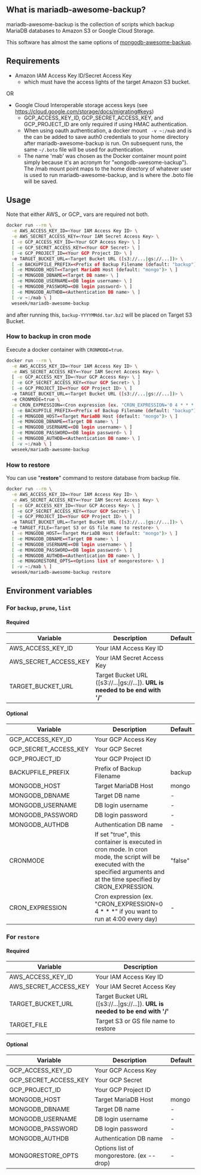 <!-- TODO: to enable integration with CircleCI
[![CircleCI](https://circleci.com/gh/weseek/mariadb-awesome-backup/tree/master.svg?style=shield)](https://circleci.com/gh/weseek/mariadb-awesome-backup/tree/master)
-->

What is mariadb-awesome-backup?
-------------------------------

mariadb-awesome-backup is the collection of scripts which backup MariaDB databases to Amazon S3 or Google Cloud Storage.

This software has almost the same options of [mongodb-awesome-backup](https://github.com/weseek/mongodb-awesome-backup).


Requirements
------------

* Amazon IAM Access Key ID/Secret Access Key
  * which must have the access lights of the target Amazon S3 bucket.

OR

* Google Cloud Interoperable storage access keys (see https://cloud.google.com/storage/docs/migrating#keys)
  * GCP_ACCESS_KEY_ID, GCP_SECRET_ACCESS_KEY, and GCP_PROJECT_ID are only required if using HMAC authentication.
  * When using oauth authentication, a docker mount ` -v ~:/mab` and is the can be added to save auth0 credentials to your home directory after mariadb-awesome-backup is run.  On subsequent runs, the same `~/.boto` file will be used for authentication.
  * The name 'mab' was chosen as the Docker container mount point simply because it's an acronym for "`m`ongodb-`a`wesome-`b`ackup").  The /mab mount point maps to the home directory of whatever user is used to run mariadb-awesome-backup, and is where the .boto file will be saved.

Usage
-----
Note that either AWS_ or GCP_ vars are required not both.

```bash
docker run --rm \
  -e AWS_ACCESS_KEY_ID=<Your IAM Access Key ID> \
  -e AWS_SECRET_ACCESS_KEY=<Your IAM Secret Access Key> \
  [ -e GCP_ACCESS_KEY_ID=<Your GCP Access Key> \ ]
  [ -e GCP_SECRET_ACCESS_KEY=<Your GCP Secret> \ ]
  [ -e GCP_PROJECT_ID=<Your GCP Project ID> \ ]
  -e TARGET_BUCKET_URL=<Target Bucket URL ([s3://...|gs://...])> \
  [ -e BACKUPFILE_PREFIX=<Prefix of Backup Filename (default: "backup") \ ]
  [ -e MONGODB_HOST=<Target MariaDB Host (default: "mongo")> \ ]
  [ -e MONGODB_DBNAME=<Target DB name> \ ]
  [ -e MONGODB_USERNAME=<DB login username> \ ]
  [ -e MONGODB_PASSWORD=<DB login password> \ ]
  [ -e MONGODB_AUTHDB=<Authentication DB name> \ ]
  [ -v ~:/mab \ ]
  weseek/mariadb-awesome-backup
```

and after running this, `backup-YYYYMMdd.tar.bz2` will be placed on Target S3 Bucket.

### How to backup in cron mode

Execute a docker container with `CRONMODE=true`.

```bash
docker run --rm \
  -e AWS_ACCESS_KEY_ID=<Your IAM Access Key ID> \
  -e AWS_SECRET_ACCESS_KEY=<Your IAM Secret Access Key> \
  [ -e GCP_ACCESS_KEY_ID=<Your GCP Access Key> \ ]
  [ -e GCP_SECRET_ACCESS_KEY=<Your GCP Secret> \ ]
  [ -e GCP_PROJECT_ID=<Your GCP Project ID> \ ]
  -e TARGET_BUCKET_URL=<Target Bucket URL ([s3://...|gs://...])> \
  -e CRONMODE=true \
  -e CRON_EXPRESSION=<Cron expression (ex. "CRON_EXPRESSION='0 4 * * *'" if you want to run at 4:00 every day)> \
  [ -e BACKUPFILE_PREFIX=<Prefix of Backup Filename (default: "backup") \ ]
  [ -e MONGODB_HOST=<Target MariaDB Host (default: "mongo")> \ ]
  [ -e MONGODB_DBNAME=<Target DB name> \ ]
  [ -e MONGODB_USERNAME=<DB login username> \ ]
  [ -e MONGODB_PASSWORD=<DB login password> \ ]
  [ -e MONGODB_AUTHDB=<Authentication DB name> \ ]
  [ -v ~:/mab \ ]
  weseek/mariadb-awesome-backup
```

### How to restore

You can use "**restore**" command to restore database from backup file.

```bash
docker run --rm \
  -e AWS_ACCESS_KEY_ID=<Your IAM Access Key ID> \
  -e AWS_SECRET_ACCESS_KEY=<Your IAM Secret Access Key> \
  [ -e GCP_ACCESS_KEY_ID=<Your GCP Access Key> \ ]
  [ -e GCP_SECRET_ACCESS_KEY=<Your GCP Secret> \ ]
  [ -e GCP_PROJECT_ID=<Your GCP Project ID> \ ]
  -e TARGET_BUCKET_URL=<Target Bucket URL ([s3://...|gs://...])> \
  -e TARGET_FILE=<Target S3 or GS file name to restore> \
  [ -e MONGODB_HOST=<Target MariaDB Host (default: "mongo")> \ ]
  [ -e MONGODB_DBNAME=<Target DB name> \ ]
  [ -e MONGODB_USERNAME=<DB login username> \ ]
  [ -e MONGODB_PASSWORD=<DB login password> \ ]
  [ -e MONGODB_AUTHDB=<Authentication DB name> \ ]
  [ -e MONGORESTORE_OPTS=<Options list of mongorestore> \ ]
  [ -v ~:/mab \ ]
  weseek/mariadb-awesome-backup restore
```


Environment variables
---------

### For `backup`, `prune`, `list`

#### Required

| Variable              | Description                                                           | Default |
| --------------------- | --------------------------------------------------------------------- | ------- |
| AWS_ACCESS_KEY_ID     | Your IAM Access Key ID                                                |         |
| AWS_SECRET_ACCESS_KEY | Your IAM Secret Access Key                                            |         |
| TARGET_BUCKET_URL     | Target Bucket URL ([s3://...\|gs://...]). **URL is needed to be end with '/'**  |         |

#### Optional

| Variable          | Description                                                                                                                                                                   | Default |
| ----------------- | ----------------------------------------------------------------------------------------------------------------------------------------------------------------------------- | ------- |
| GCP_ACCESS_KEY_ID     | Your GCP Access Key                                                   |         |
| GCP_SECRET_ACCESS_KEY | Your GCP Secret                                                       |         |
| GCP_PROJECT_ID        | Your GCP Project ID                                                   |         |
| BACKUPFILE_PREFIX | Prefix of Backup Filename                                                                                                                                                     | backup  |
| MONGODB_HOST      | Target MariaDB Host                                                                                                                                                           | mongo   |
| MONGODB_DBNAME    | Target DB name                                                                                                                                                                | -       |
| MONGODB_USERNAME  | DB login username                                                                                                                                                             | -       |
| MONGODB_PASSWORD  | DB login password                                                                                                                                                             | -       |
| MONGODB_AUTHDB    | Authentication DB name                                                                                                                                                        | -       |
| CRONMODE          | If set "true", this container is executed in cron mode.  In cron mode, the script will be executed with the specified arguments and at the time specified by CRON_EXPRESSION. | "false" |
| CRON_EXPRESSION   | Cron expression (ex. "CRON_EXPRESSION=0 4 * * *" if you want to run at 4:00 every day)                                                                                        | -       |

### For `restore`

#### Required

| Variable              | Description                                                                         |     |
| --------------------- | ----------------------------------------------------------------------------------- | --- |
| AWS_ACCESS_KEY_ID     | Your IAM Access Key ID                                                              |     |
| AWS_SECRET_ACCESS_KEY | Your IAM Secret Access Key                                                          |     |
| TARGET_BUCKET_URL     | Target Bucket URL ([s3://...\|gs://...]). **URL is needed to be end with '/'**      |     |
| TARGET_FILE           | Target S3 or GS file name to restore                                                |     |

#### Optional

| Variable          | Description                               | Default |
| ----------------- | ----------------------------------------- | ------- |
| GCP_ACCESS_KEY_ID     | Your GCP Access Key                                                                 |     |
| GCP_SECRET_ACCESS_KEY | Your GCP Secret                                                                     |     |
| GCP_PROJECT_ID        | Your GCP Project ID                                                                 |     |
| MONGODB_HOST      | Target MariaDB Host                       | mongo   |
| MONGODB_DBNAME    | Target DB name                            | -       |
| MONGODB_USERNAME  | DB login username                         | -       |
| MONGODB_PASSWORD  | DB login password                         | -       |
| MONGODB_AUTHDB    | Authentication DB name                    | -       |
| MONGORESTORE_OPTS | Options list of mongorestore. (ex --drop) | -       |
